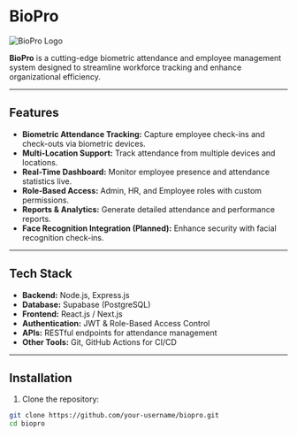 # BioPro

![BioPro Logo](./assets/logo.png)

**BioPro** is a cutting-edge biometric attendance and employee management system designed to streamline workforce tracking and enhance organizational efficiency.

---

## Features

- **Biometric Attendance Tracking:** Capture employee check-ins and check-outs via biometric devices.
- **Multi-Location Support:** Track attendance from multiple devices and locations.
- **Real-Time Dashboard:** Monitor employee presence and attendance statistics live.
- **Role-Based Access:** Admin, HR, and Employee roles with custom permissions.
- **Reports & Analytics:** Generate detailed attendance and performance reports.
- **Face Recognition Integration (Planned):** Enhance security with facial recognition check-ins.

---

## Tech Stack

- **Backend:** Node.js, Express.js
- **Database:** Supabase (PostgreSQL)
- **Frontend:** React.js / Next.js
- **Authentication:** JWT & Role-Based Access Control
- **APIs:** RESTful endpoints for attendance management
- **Other Tools:** Git, GitHub Actions for CI/CD

---

## Installation

1. Clone the repository:

```bash
git clone https://github.com/your-username/biopro.git
cd biopro
